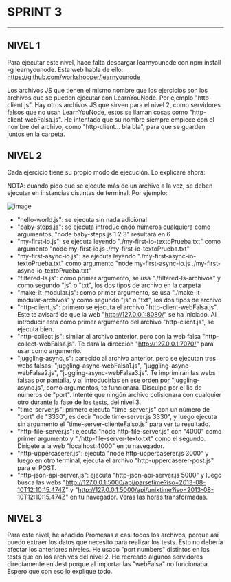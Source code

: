 # SPRINT 3

---
## NIVEL 1

Para ejecutar este nivel, hace falta descargar learnyounode con npm install -g learnyounode. Esta web habla de ello:
https://github.com/workshopper/learnyounode

Los archivos JS que tienen el mismo nombre que los ejercicios son los archivos que se pueden ejecutar con LearnYouNode. Por ejemplo "http-client.js". Hay otros archivos JS que sirven para el nivel 2, como servidores falsos que no usan LearnYouNode, estos se llaman cosas como "http-client-webFalsa.js". He intentado que su nombre siempre empiece con el nombre del archivo, como "http-client... bla bla", para que se guarden juntos en la carpeta.

## NIVEL 2

Cada ejercicio tiene su propio modo de ejecución. Lo explicaré ahora:

NOTA: cuando pido que se ejecute más de un archivo a la vez, se deben ejecutar en instancias distintas de terminal. Por ejemplo:

![image](https://github.com/AlanWallerGithub/sprint3/assets/140154835/7135a4d7-92f2-4ae7-90ab-cf6c11ab9930)


- "hello-world.js": se ejecuta sin nada adicional
- "baby-steps.js": se ejecuta introduciendo números cualquiera como argumentos, "node baby-steps.js 1 2 3" resultará en 6
- "my-first-io.js": se ejecuta leyendo "./my-first-io-textoPrueba.txt" como argumento "node my-first-io.js ./my-first-io-textoPrueba.txt"
- "my-first-async-io.js": se ejecuta leyendo "./my-first-async-io-textoPrueba.txt" como argumento "node my-first-async-io.js ./my-first-async-io-textoPrueba.txt"
- "filtered-ls.js": como primer argumento, se usa "./filtered-ls-archivos" y como segundo "js" o "txt", los dos tipos de archivo en la carpeta
- "make-it-modular.js": como primer argumento, se usa "./make-it-modular-archivos" y como segundo "js" o "txt", los dos tipos de archivo
- "http-client.js": primero se ejecuta el archivo "http-client-webFalsa.js". Este te avisará de que la web "http://127.0.0.1:8080/" se ha iniciado. Al introducir esta como primer argumento del archivo "http-client.js", se ejecuta bien.
- "http-collect.js": similar al archivo anterior, pero con la web falsa "http-collect-webFalsa.js". Te dará la dirección "http://127.0.0.1:7070/" para usar como argumento.
- "juggling-async.js": parecido al archivo anterior, pero se ejecutan tres webs falsas. "juggling-async-webFalsa1.js", "juggling-async-webFalsa2.js", "juggling-async-webFalsa3.js". Te imprimirán las webs falsas por pantalla, y al introducirlas en ese orden por "juggling-async.js", como argumentos, te funcionará. Disculpa por el lio de números de "port". Intenté que ningún archivo colisionara con cualquier otro durante la fase de los tests, del nivel 3.
- "time-server.js": primero ejecuta "time-server.js" con un número de "port" de "3330", es decir "node time-server.js 3330", y luego ejecuta sin argumento el "time-server-clienteFalso.js" para ver tu resultado.
- "http-file-server.js": ejecuta "node http-file-server.js" con "4000" como primer argumento y "./http-file-server-texto.txt" como el segundo. Dirígete a la web "localhost:4000" en tu navegador.
- "http-uppercaserer.js": ejecuta "node http-uppercaserer.js 3000" y luego en otro terminal, ejecuta el archivo "http-uppercaserer-post.js" para el POST.
- "http-json-api-server.js": ejecuta "http-json-api-server.js 5000" y luego busca las webs "http://127.0.0.1:5000/api/parsetime?iso=2013-08-10T12:10:15.474Z" y "http://127.0.0.1:5000/api/unixtime?iso=2013-08-10T12:10:15.474Z" en tu navegador. Verás las horas transformadas.

## NIVEL 3

Para este nivel, he añadido Promesas a casi todos los archivos, porque así puedo extraer los datos que necesito para realizar los tests. Esto no debería afectar los anteriores niveles. He usado "port numbers" distintos en los tests que en los archivos del nivel 2. He recreado algunos servidores directamente en Jest porque al importar las "webFalsa" no funcionaba. Espero que con eso lo explique todo.
